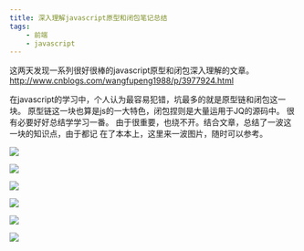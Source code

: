 ```yaml
---
title: 深入理解javascript原型和闭包笔记总结
tags: 
	- 前端
	- javascript
---
```


这两天发现一系列很好很棒的javascript原型和闭包深入理解的文章。
http://www.cnblogs.com/wangfupeng1988/p/3977924.html

在javascript的学习中，个人认为最容易犯错，坑最多的就是原型链和闭包这一块。
原型链这一块也算是js的一大特色，闭包捏则是大量运用于JQ的源码中。
很有必要好好总结学学习一番。
由于很重要，也绕不开。结合文章，总结了一波这一块的知识点，由于都记
在了本本上，这里来一波图片，随时可以参考。
<!-- more -->

![](/assets/blogImg/20170312-1.jpg)

![](/assets/blogImg/20170312-2.jpg)

![](/assets/blogImg/20170312-3.jpg)

![](/assets/blogImg/20170312-4.jpg)

![](/assets/blogImg/20170312-5.jpg)

![](/assets/blogImg/20170312-6.jpg)